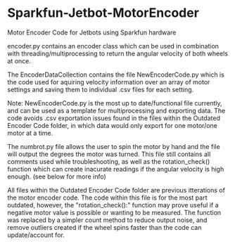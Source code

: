 # Sparkfun-Jetbot-MotorEncoder
Motor Encoder Code for Jetbots using Sparkfun hardware

encoder.py contains an encoder class which can be used in combination with threading/multiprocessing to return the angular velocity of both wheels at once.

The EncoderDataCollection contains the file NewEncoderCode.py which is the code used for aquiring velocity information over an array of motor settings and saving them to individual .csv files for each setting. 

Note: NewEncoderCode.py is the most up to date/functional file currently, and can be used as a template for multiprocessing and exporting data. The code avoids .csv exportation issues found in the files within the Outdated Encoder Code folder, in which data would only export for one motor/one motor at a time. 

The numbrot.py file allows the user to spin the motor by hand and the file will output the degrees the motor was turned. This file still contains all comments used while troubleshooting, as well as the rotation_check() function which can create inacurate readings if the angular velocity is high enough. (see below for more info)

All files within the Outdated Encoder Code folder are previous itterations of the motor encoder code. The code within this file is for the most part outdated, however, the "rotation_check():" function may prove useful if a negative motor value is possible or wanting to be measured. The function was replaced by a simpler count method to reduce output noise, and remove outliers created if the wheel spins faster than the code can update/account for. 
